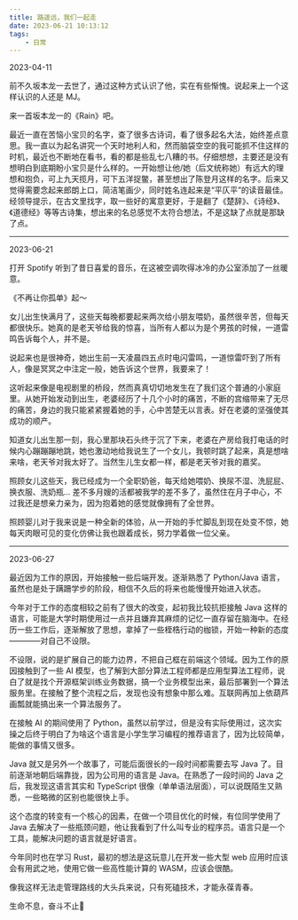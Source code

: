 ```yaml
---
title: 路遥远，我们一起走
date: 2023-06-21 10:13:12
tags:
    - 日常
---
```

2023-04-11

前不久坂本龙一去世了，通过这种方式认识了他，实在有些惭愧。说起来上一个这样认识的人还是 MJ。

来一首坂本龙一的《Rain》吧。

最近一直在苦恼小宝贝的名字，查了很多古诗词，看了很多起名大法，始终差点意思。我一直以为起名讲究一个天时地利人和，然而脑袋空空的我可能抓不住这样的时机，最近也不断地在看书，看的都是些乱七八糟的书。仔细想想，主要还是没有想明白到底期盼小宝贝是什么样的。一开始想让他/她（后文统称她）有远大的理想和抱负，可上九天揽月，可下五洋捉鳖，甚至想出了陈登月这样的名字。后来又觉得需要念起来郎朗上口，简洁笔画少，同时姓名连起来是“平仄平”的读音最佳。经领导提示，在古文里找字，取一些好的寓意更好，于是翻了《楚辞》、《诗经》、《道德经》等等古诗集，想出来的名总感觉不太符合想法，不是这缺了点就是那缺了点。

---
2023-06-21

打开 Spotify 听到了昔日喜爱的音乐，在这被空调吹得冰冷的办公室添加了一丝暖意。

《不再让你孤单》起～

女儿出生快满月了，这些天每晚都要起来两次给小朋友喂奶，虽然很辛苦，但每天都很快乐。她真的是老天爷给我的惊喜，当所有人都以为是个男孩的时候，一道雷鸣告诉每个人，并不是。

说起来也是很神奇，她出生前一天凌晨四五点时电闪雷鸣，一道惊雷吓到了所有人，像是冥冥之中注定一般，她告诉这个世界，我要来了！

这听起来像是电视剧里的桥段，然而真真切切地发生在了我们这个普通的小家庭里。从她开始发动到出生，老婆经历了十几个小时的痛苦，不断的宫缩带来了无尽的痛苦，身边的我只能紧紧握着她的手，心中苦楚无以言表。好在老婆的坚强使其成功的顺产。

知道女儿出生那一刻，我心里那块石头终于沉了下来，老婆在产房给我打电话的时候内心蹦蹦蹦地跳，她也激动地给我说生了一个女儿，我顿时跳了起来，真是想啥来啥，老天爷对我太好了。当然生儿生女都一样，都是老天爷对我的嘉奖。

照顾女儿这些天，我已经成为一个全职奶爸，每天给她喂奶、换尿不湿、洗屁屁、换衣服、洗奶瓶... 差不多月嫂的活都被我学的差不多了，虽然住在月子中心，不过我还是想亲力亲为，因为抱着她的感觉就像拥有了全世界。

照顾婴儿对于我来说是一种全新的体验，从一开始的手忙脚乱到现在处变不惊，她每天肉眼可见的变化仿佛让我也跟着成长，努力学着做一位父亲。

---
2023-06-27

最近因为工作的原因，开始接触一些后端开发。逐渐熟悉了 Python/Java 语言，虽然也是处于蹒跚学步的阶段，相信不久后的将来也能慢慢开始进入状态。

今年对于工作的态度相较之前有了很大的改变，起初我比较抗拒接触 Java 这样的语言，可能是大学时期使用过一点并且嫌弃其麻烦的记忆一直存留在脑海中。在经历一些工作后，逐渐解放了思想，拿掉了一些桎梏行动的枷锁，开始一种新的态度————对自己不设限。

不设限，说的是扩展自己的能力边界，不把自己框在前端这个领域。因为工作的原因接触到了一些 AI 模型，也了解到大部分算法工程师都是应用型算法工程师，说白了就是找个开源框架训练业务数据，搞一个业务模型出来，最后部署到一个算法服务里。在接触了整个流程之后，发现也没有想象中那么难。互联网再加上依葫芦画瓢就能搞出来一个算法服务了。

在接触 AI 的期间使用了 Python，虽然以前学过，但是没有实际使用过，这次实操之后终于明白了为啥这个语言是小学生学习编程的推荐语言了，因为比较简单，能做的事情又很多。

Java 就又是另外一个故事了，可能后面很长的一段时间都需要去写 Java 了。目前逐渐地朝后端靠拢，因为公司用的语言是 Java。在熟悉了一段时间的 Java 之后，我发现这语言其实和 TypeScript 很像（单单语法层面），可以说既陌生又熟悉，一些略微的区别也能很快上手。

这个态度的转变有一个核心的因素，在做一个项目优化的时候，有位同学使用了 Java 去解决了一些瓶颈问题，他让我看到了什么叫专业的程序员。语言只是一个工具，能解决问题的语言就是好语言。

今年同时也在学习 Rust，最初的想法是这玩意儿在开发一些大型 web 应用时应该会有用武之地，使用它做一些高性能计算的 WASM，应该会很酷。

像我这样无法走管理路线的大头兵来说，只有死磕技术，才能永葆青春。

生命不息，奋斗不止💪


